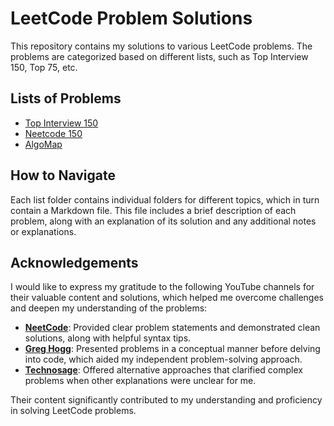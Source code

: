 # LeetCode Problem Solutions
This repository contains my solutions to various LeetCode problems. The problems are categorized based on different lists, such as Top Interview 150, Top 75, etc.

## Lists of Problems
- [Top Interview 150](./TopInterview150)
- [Neetcode 150](./Neetcode150)
- [AlgoMap](./AlgoMap)

## How to Navigate
Each list folder contains individual folders for different topics, which in turn contain a Markdown file. This file includes a brief description of each problem, along with an explanation of its solution and any additional notes or explanations.

## Acknowledgements
I would like to express my gratitude to the following YouTube channels for their valuable content and solutions, which helped me overcome challenges and deepen my understanding of the problems:

- **[NeetCode](https://www.youtube.com/@NeetCode)**: Provided clear problem statements and demonstrated clean solutions, along with helpful syntax tips.
- **[Greg Hogg](https://www.youtube.com/@GregHogg)**: Presented problems in a conceptual manner before delving into code, which aided my independent problem-solving approach.
- **[Technosage](https://www.youtube.com/@TechnosageLearning)**: Offered alternative approaches that clarified complex problems when other explanations were unclear for me.

Their content significantly contributed to my understanding and proficiency in solving LeetCode problems.